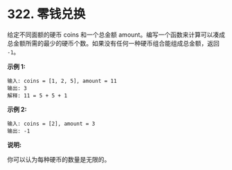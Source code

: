 # 322. 零钱兑换

给定不同面额的硬币 coins 和一个总金额 amount。编写一个函数来计算可以凑成总金额所需的最少的硬币个数。如果没有任何一种硬币组合能组成总金额，返回 `-1`。

**示例 1:**

```()
输入: coins = [1, 2, 5], amount = 11
输出: 3
解释: 11 = 5 + 5 + 1
```

**示例 2:**

```()
输入: coins = [2], amount = 3
输出: -1
```

**说明:**

你可以认为每种硬币的数量是无限的。
